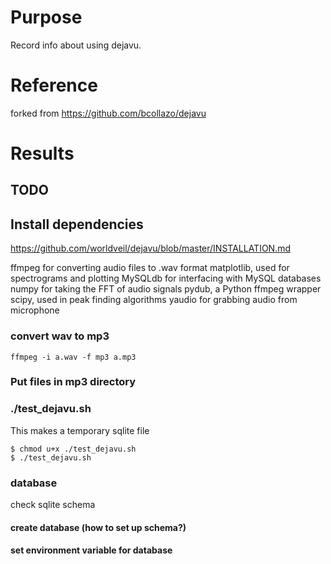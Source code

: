# Purpose
Record info about using dejavu.

# Reference
forked from
https://github.com/bcollazo/dejavu

# Results

## TODO

## Install dependencies
https://github.com/worldveil/dejavu/blob/master/INSTALLATION.md

ffmpeg for converting audio files to .wav format
matplotlib, used for spectrograms and plotting
MySQLdb for interfacing with MySQL databases
numpy for taking the FFT of audio signals
pydub, a Python ffmpeg wrapper
scipy, used in peak finding algorithms
yaudio for grabbing audio from microphone

### convert wav to mp3

    ffmpeg -i a.wav -f mp3 a.mp3

### Put files in mp3 directory

### ./test_dejavu.sh
This makes a temporary sqlite file

    $ chmod u+x ./test_dejavu.sh
    $ ./test_dejavu.sh

### database
check sqlite schema

#### create database (how to set up schema?)

#### set environment variable for database



